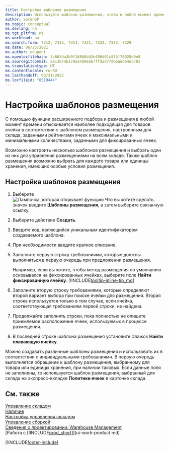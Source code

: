 ```yaml
---
title: Настройка шаблонов размещения
description: Используйте шаблоны размещения, чтобы в любой момент времени предлагать наиболее подходящие ячейки для ваших товаров.
author: SorenGP
ms.topic: conceptual
ms.devlang: na
ms.tgt_pltfrm: na
ms.workload: na
ms.search.form: 7312, 7313, 7314, 7321, 7322, 7323, 7329
ms.date: 06/25/2021
ms.author: edupont
ms.openlocfilehash: 3c663da3b9f16860dd3e490d01c8f3f78928e9e8
ms.sourcegitcommit: 8a12074b170a14d98ab7ffdad77d66aed64e5783
ms.translationtype: HT
ms.contentlocale: ru-RU
ms.lasthandoff: 03/31/2022
ms.locfileid: "8519444"
---
```

# <a name="set-up-put-away-templates"></a>Настройка шаблонов размещения

С помощью функции расширенного подбора и размещения в любой момент времени отыскивается наиболее подходящая для товаров ячейка в соответствии с шаблоном размещения, настроенным для склада, заданными рейтингами ячеек и максимальными и минимальными количествами, заданными для фиксированных ячеек.  

Возможно настроить несколько шаблонов размещения и выбрать один из них для управления размещениями на всем складе. Также шаблон размещения возможно выбрать для каждого товара или единицы хранения, имеющих особые условия размещения.  

## <a name="to-set-up-put-away-templates"></a>Настройка шаблонов размещения

1. Выберите ![Лампочка, которая открывает функцию Что вы хотите сделать.](media/ui-search/search_small.png "Что вы хотите сделать") значок введите **Шаблоны размещения**, а затем выберите связанную ссылку.  
2. Выберите действие **Создать**.  
3. Введите код, являющийся уникальным идентификатором создаваемого шаблона.  
4. При необходимости введите краткое описание.  
5. Заполните первую строку требованиями, которые должны выполняться в первую очередь при предложении размещения.

    Например, если вы хотите, чтобы метод размещения по умолчанию основывался на фиксированных ячейках, выберите поле **Найти фиксированную ячейку**. [!INCLUDE[tooltip-inline-tip_md](includes/tooltip-inline-tip_md.md)]  
6. Заполните вторую строку требованиями, которые определяют второй вариант выбора при поиске ячейки для размещения. Вторая строка используется только в том случае, если ячейка, соответствующая требованиям первой строки, не найдена.  
7. Продолжайте заполнять строки, пока полностью не опишете приемлемое расположение ячеек, используемых в процессе размещения.  
8. В последней строке шаблона размещения установите флажок **Найти плавающую ячейку**.  

Можно создавать различные шаблоны размещения и использовать их в соответствии с индивидуальными требованиями. В первую очередь выполняется обращение к шаблону размещения, выбранному для товара или единицы хранения, при наличии таковых. Если данные поля не заполнены, то используется шаблон размещения, выбранный для склада на экспресс-вкладке **Политики ячеек** в карточке склада.  

## <a name="see-also"></a>См. также

[Управление складом](warehouse-manage-warehouse.md)  
[Наличие](inventory-manage-inventory.md)  
[Настройка управления складом](warehouse-setup-warehouse.md)  
[Управление сборкой](assembly-assemble-items.md)  
[Сведения о проектировании: Warehouse Management](design-details-warehouse-management.md)  
[Работа с [!INCLUDE[prod_short](includes/prod_short.md)]](ui-work-product.md)  


[!INCLUDE[footer-include](includes/footer-banner.md)]